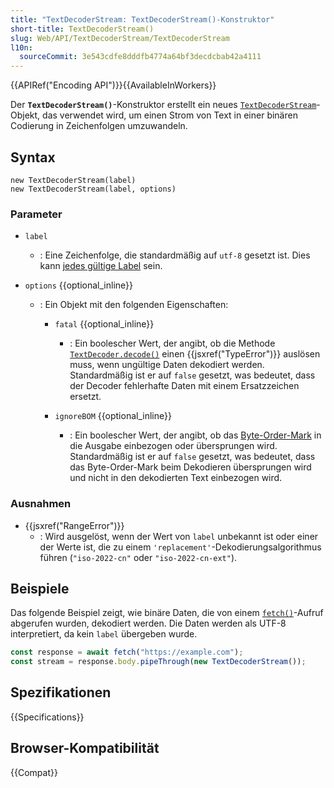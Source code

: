 ```yaml
---
title: "TextDecoderStream: TextDecoderStream()-Konstruktor"
short-title: TextDecoderStream()
slug: Web/API/TextDecoderStream/TextDecoderStream
l10n:
  sourceCommit: 3e543cdfe8dddfb4774a64bf3decdcbab42a4111
---
```


{{APIRef("Encoding API")}}{{AvailableInWorkers}}

Der **`TextDecoderStream()`**-Konstruktor erstellt ein neues [`TextDecoderStream`](/de/docs/Web/API/TextDecoderStream)-Objekt, das verwendet wird, um einen Strom von Text in einer binären Codierung in Zeichenfolgen umzuwandeln.

## Syntax

```js-nolint
new TextDecoderStream(label)
new TextDecoderStream(label, options)
```

### Parameter

- `label`
  - : Eine Zeichenfolge, die standardmäßig auf `utf-8` gesetzt ist.
    Dies kann [jedes gültige Label](/de/docs/Web/API/Encoding_API/Encodings) sein.
- `options` {{optional_inline}}

  - : Ein Objekt mit den folgenden Eigenschaften:

    - `fatal` {{optional_inline}}

      - : Ein boolescher Wert, der angibt, ob die Methode [`TextDecoder.decode()`](/de/docs/Web/API/TextDecoder/decode) einen {{jsxref("TypeError")}} auslösen muss, wenn ungültige Daten dekodiert werden.
        Standardmäßig ist er auf `false` gesetzt, was bedeutet, dass der Decoder fehlerhafte Daten mit einem Ersatzzeichen ersetzt.

    - `ignoreBOM` {{optional_inline}}
      - : Ein boolescher Wert, der angibt, ob das [Byte-Order-Mark](https://www.w3.org/International/questions/qa-byte-order-mark) in die Ausgabe einbezogen oder übersprungen wird.
        Standardmäßig ist er auf `false` gesetzt, was bedeutet, dass das Byte-Order-Mark beim Dekodieren übersprungen wird und nicht in den dekodierten Text einbezogen wird.

### Ausnahmen

- {{jsxref("RangeError")}}
  - : Wird ausgelöst, wenn der Wert von `label` unbekannt ist oder einer der Werte ist, die zu einem `'replacement'`-Dekodierungsalgorithmus führen (`"iso-2022-cn"` oder `"iso-2022-cn-ext"`).

## Beispiele

Das folgende Beispiel zeigt, wie binäre Daten, die von einem [`fetch()`](/de/docs/Web/API/Window/fetch)-Aufruf abgerufen wurden, dekodiert werden.
Die Daten werden als UTF-8 interpretiert, da kein `label` übergeben wurde.

```js
const response = await fetch("https://example.com");
const stream = response.body.pipeThrough(new TextDecoderStream());
```

## Spezifikationen

{{Specifications}}

## Browser-Kompatibilität

{{Compat}}
